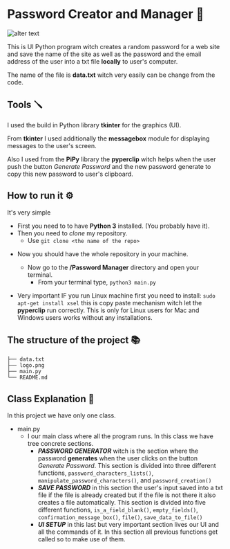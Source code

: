 # Password Creator and Manager 🔐

![alter text](https://github.com/sifisKoen/Pi-Playground/blob/main/ReadMe%20images/PasswordManagerIMG.png)

This is UI Python program witch creates a random password for a web site and save the name of the site as well as the password and the email address of the user into a txt file **locally** to user's computer.

The name of the file is **data.txt** witch very easily can be change from the code.

## Tools 🪛

I used the build in Python library **tkinter** for the graphics (UI).

From **tkinter** I used additionally the **messagebox** module for displaying messages to the user's screen.

Also I used from the **PiPy** library the **pyperclip** witch helps when the user push the button _Generate Password_ and the new password generate to copy this new password to user's clipboard.

## How to run it ⚙️

It's very simple

- First you need to to have **Python 3** installed. (You probably have it).
- Then you need to _clone_ my repository.
  - Use `git clone <the name of the repo>`

* Now you should have the whole repository in your machine.

  - Now go to the **/Password Manager** directory and open your terminal.
    - From your terminal type, `python3 main.py`

* Very important IF you run Linux machine first you need to install: `sudo apt-get install xsel` this is copy paste mechanism witch let the **pyperclip** run correctly. This is only for Linux users for Mac and Windows users works without any installations.

## The structure of the project 📚

    ├── data.txt
    ├── logo.png
    ├── main.py
    └── README.md

## Class Explanation 📖

In this project we have only one class.

- main.py
  - I our main class where all the program runs. In this class we have tree concrete sections.
    - **_PASSWORD GENERATOR_** witch is the section where the password **generates** when the user clicks on the button _Generate Password_. This section is divided into three different functions, `password_characters_lists()`, `manipulate_password_characters()`, and `password_creation()`
    - **_SAVE PASSWORD_** in this section the user's input saved into a txt file if the file is already created but if the file is not there it also creates a file automatically. This section is divided into five different functions, `is_a_field_blank()`, `empty_fields()`, `confirmation_message_box()`, `file()`, `save_data_to_file()`
    - **_UI SETUP_** in this last but very important section lives our UI and all the commands of it. In this section all previous functions get called so to make use of them.
